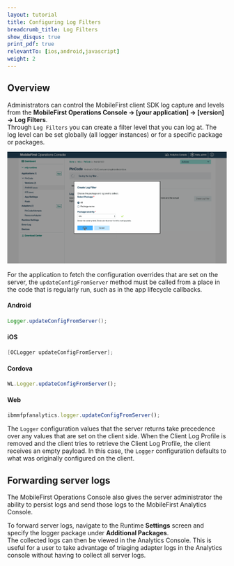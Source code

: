 ```yaml
---
layout: tutorial
title: Configuring Log Filters
breadcrumb_title: Log Filters
show_disqus: true
print_pdf: true
relevantTo: [ios,android,javascript]
weight: 2
---
```

## Overview
Administrators can control the MobileFirst client SDK log capture and levels from the **MobileFirst Operations Console → [your application] → [version] → Log Filters**.  
Through `Log Filters` you can create a filter level that you can log at. The log level can be set globally (all logger instances) or for a specific package or packages.

<img class="gifplayer" alt="Creating a log filter" src="add-log-filter.png"/>

For the application to fetch the configuration overrides that are set on the server, the `updateConfigFromServer` method must be called from a place in the code that is regularly run, such as in the app lifecycle callbacks.


#### Android
```java
Logger.updateConfigFromServer();
```

#### iOS
```objective-c
[OCLogger updateConfigFromServer];
```

#### Cordova
```javascript
WL.Logger.updateConfigFromServer();
```

#### Web
```javascript
ibmmfpfanalytics.logger.updateConfigFromServer();
```

The `Logger` configuration values that the server returns take precedence over any values that are set on the client side. When the Client Log Profile is removed and the client tries to retrieve the Client Log Profile, the client receives an empty payload. In this case, the `Logger` configuration defaults to what was originally configured on the client.

## Forwarding server logs
The MobileFirst Operations Console also gives the server administrator the ability to persist logs and send those logs to the MobileFirst Analytics Console.

To forward server logs, navigate to the Runtime **Settings** screen and specify the logger package under **Additional Packages**.  
The collected logs can then be viewed in the Analytics Console. This is useful for a user to take advantage of triaging adapter logs in the Analytics console without having to collect all server logs.
